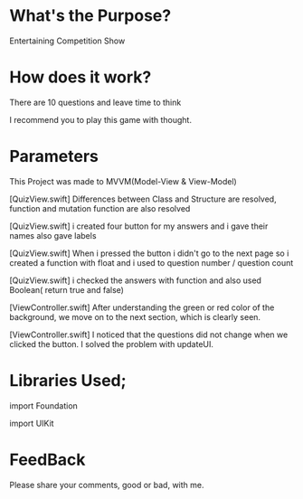 
# What's the Purpose?

Entertaining Competition Show

# How does it work?

There are 10 questions and leave time to think

I recommend you to play this game with thought.

  # Parameters
  
  This Project was made to MVVM(Model-View & View-Model) 
  
  [QuizView.swift] Differences between Class and Structure are resolved, function and mutation function are also resolved
  
  [QuizView.swift] i created four button for my answers and i gave their names also gave labels
  
  [QuizView.swift] When i pressed the button i didn't go to the next page so i created a function with float and i used to question number / question count
  
  [QuizView.swift] i checked the answers with function and also used Boolean( return true and false)
  
  [ViewController.swift] After understanding the green or red color of the background, we move on to the next section, which is clearly seen.
  
  [ViewController.swift] I noticed that the questions did not change when we clicked the button. I solved the problem with updateUI.
  
# Libraries Used;
import Foundation	

import UIKit

# FeedBack

Please share your comments, good or bad, with me.
